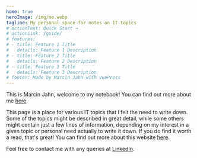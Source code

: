 ```yaml
---
home: true
heroImage: /img/me.webp
tagline: My personal space for notes on IT topics
# actionText: Quick Start →
# actionLink: /guide/
# features:
# - title: Feature 1 Title
#   details: Feature 1 Description
# - title: Feature 2 Title
#   details: Feature 2 Description
# - title: Feature 3 Title
#   details: Feature 3 Description
# footer: Made by Marcin Jahn with VuePress
---
```


This is Marcin Jahn, welcome to my notebook! You can find out more about me
[here](/meta/who-am-i.md).

This page is a place for various IT topics that I felt the need to write down.
Some of the topics might be described in great detail, while some others might
contain just a few lines of information, depending on my interest in a given
topic or personal need actually to write it down. If you do find it worth a
read, that's great! You can find out more about this website
[here](/meta/this-website.md).

Feel free to contact me with any queries at <a
href="https://www.linkedin.com/in/marcin-jahn-63a9b915b">LinkedIn</a>.